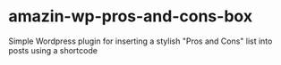 # amazin-wp-pros-and-cons-box
Simple Wordpress plugin for inserting a stylish "Pros and Cons" list into posts using a shortcode
